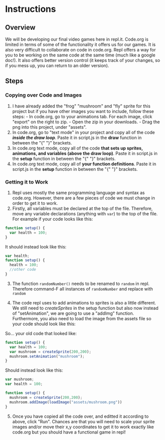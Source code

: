 # Instructions  

 ## Overview

We will be developing our final video games here in repl.it. Code.org is limited in terms of some of the functionality it offers us for our games. It is also very difficult to collaborate on code in code.org. Repl offers a way for you to be working on the same code at the same time (much like a google doc!). It also offers better version control (it keeps track of your changes, so if you mess up, you can return to an older version).

  ## Steps

  ### Copying over Code and Images
  1. I have already added the "frog" "mushroom" and "fly" sprite for this project but if you have other images you want to include, follow these steps:
    - In code.org, go to your animations tab. For each image, click "export" on the right to zip.
    - Open the zip in your downloads.
    - Drag the png into this project, under "assets".
  2. In code.org, go to "text mode" in your project and copy all of the code _**inside the draw loop**_. Paste it in script.js in the **draw** function in between the "{" "}" brackets.
  3. In code.org text mode, copy all of the code **that sets up sprites, animations, and variables (above the draw loop)**. Paste it in script.js in the **setup** function in between the "{" "}" brackets.
  4. In code.org text mode, copy all of **your function definitions**. Paste it in script.js in the **setup** function in between the "{" "}" brackets.

### Getting it to Work
1. Repl uses mostly the same programming language and syntax as code.org. However, there are a few pieces of code we must change in order to get it to work.
2. Firstly, all variables must be declared at the top of the file. Therefore, move any variable declarations (anything with ```var```) to the top of the file. For example if your code looks like this:

```js
function setup() {
  var health = 100;
}
```
It should instead look like this:
```js
var health;
function setup() {
  health = 100;
  //other code
}
```

3. The function ```randomNumber()``` needs to be renamed to ```random``` in repl. Therefore command-F all instances of ```randomNumber``` and replace with ```random```

4. The code repl uses to add animations to sprites is also a little different. We still need to _createSprites_ in the setup function but also now instead of "setAnimation", we are going to use a "addImg" function. Furthermore, you also need to load the image from the assets file so your code should look like this:

So... your old code that looked like:
```js
function setup() {
  var health = 100;
  var mushroom = createSprite(200,200);  
  mushroom.setAnimation("mushroom");
}
```

Should instead look like this:
```js
var mushroom;
var health = 100;

function setup() {
  mushroom = createSprite(200,200);
  mushroom.addImage(loadImage("assets/mushroom.png"))
}
```

5. Once you have copied all the code over, and editted it according to above, click "Run". Chances are that you will need to scale your sprite images and/or move their x,y coordinates to get it to work exactly like code.org but you should have a functional game in repl!
